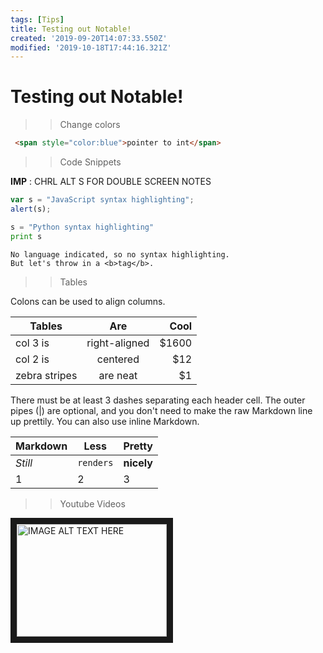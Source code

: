 ```yaml
---
tags: [Tips]
title: Testing out Notable!
created: '2019-09-20T14:07:33.550Z'
modified: '2019-10-18T17:44:16.321Z'
---
```


# Testing out Notable!
>> Change colors

```html
 <span style="color:blue">pointer to int</span>
 ```
>> Code Snippets

**IMP** : CHRL ALT S FOR DOUBLE SCREEN NOTES
```javascript
var s = "JavaScript syntax highlighting";
alert(s);
```
 
```python
s = "Python syntax highlighting"
print s
```
 
```
No language indicated, so no syntax highlighting. 
But let's throw in a <b>tag</b>.
```
>> Tables

Colons can be used to align columns.

| Tables        | Are           | Cool  |
| ------------- |:-------------:| -----:|
| col 3 is      | right-aligned | $1600 |
| col 2 is      | centered      |   $12 |
| zebra stripes | are neat      |    $1 |

There must be at least 3 dashes separating each header cell.
The outer pipes (|) are optional, and you don't need to make the 
raw Markdown line up prettily. You can also use inline Markdown.

Markdown | Less | Pretty
--- | --- | ---
*Still* | `renders` | **nicely**
1 | 2 | 3

>> Youtube Videos

<a href="https://www.youtube.com/watch?v=ETXQUkp-VOg" target="_blank"><img src="http://img.youtube.com/vi/ETXQUkp-VOg/0.jpg" 
alt="IMAGE ALT TEXT HERE" width="240" height="180" border="10" /></a>
